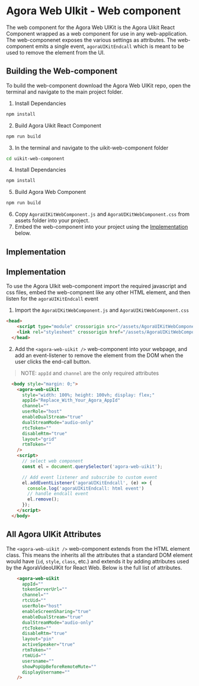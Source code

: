 # Agora Web UIkit - Web component
The web component for the Agora Web UIKit is the Agora Uikit React Component wrapped as a web component for use in any web-application. The web-componenet exposes the various settings as attributes. The web-component emits a single event, `agoraUIKitEndcall` which is meant to be used to remove the element from the UI. 

## Building the Web-component
To build the web-component download the Agora Web UIKit repo, open the terminal and navigate to the main project folder. 

1. Install Dependancies
```bash
npm install
```
2. Build Agora Uikit React Component 
```bash
npm run build
```
3. In the terminal and navigate to the uikit-web-component folder
```bash
cd uikit-web-component 
```
4. Install Dependancies
```bash
npm install
```
5. Build Agora Web Component 
```bash
npm run build
``` 
6. Copy `AgoraUIKitWebComponent.js` and `AgoraUIKitWebComponent.css` from assets folder into your project.
7. Embed the web-component into your project using the [Implementation](#implementation) below.

## Implementation

## Implementation
To use the Agora UIkit web-component import the required javascript and css files, embed the web-compnent like any other HTML element, and then listen for the `agoraUIKitEndcall` event

1. Import the `AgoraUIKitWebComponent.js` and `AgoraUIKitWebComponent.css`
```html
<head>
    <script type="module" crossorigin src="/assets/AgoraUIKitWebComponent.js"></script>
    <link rel="stylesheet" crossorigin href="/assets/AgoraUIKitWebComponent.css">
  </head>
```
2. Add the `<agora-web-uikit />` web-component into your webpage, and add an event-listener to remove the element from the DOM when the user clicks the end-call button. 
> NOTE: `appId` and `channel` are the only required attributes
```html  
  <body style="margin: 0;">
    <agora-web-uikit 
      style="width: 100%; height: 100vh; display: flex;"
      appId="Replace_With_Your_Agora_AppId"
      channel=""
      userRole="host"
      enableDualStream="true"
      dualStreamMode="audio-only"
      rtcToken=""
      disableRtm="true"
      layout="grid"
      rtmToken=""
    />
    <script>
      // select web component
      const el = document.querySelector('agora-web-uikit');

      // Add event listener and subscribe to custom event
      el.addEventListener('agoraUIKitEndcall', (e) => {
        console.log('agoraUIKitEndcall: html event')
        // handle endcall event
        el.remove();
      });
    </script>
  </body>
```

## All Agora UIKit Attributes
The `<agora-web-uikit />` web-component extends from the HTML element class. This means the inherits all the attributes that a standard DOM element would have (`id`, `style`, `class`, etc.) and extends it by adding attributes used by the AgoraVideoUIKit for React Web. Below is the full list of attributes.

```html
    <agora-web-uikit 
      appId=""
      tokenServerUrl=""
      channel=""
      rtcUid=""
      userRole="host"
      enableScreenSharing="true"
      enableDualStream="true"
      dualStreamMode="audio-only"
      rtcToken=""
      disableRtm="true"
      layout="pin"
      activeSpeaker="true"
      rtmToken=""
      rtmUid=""
      usersname=""
      showPopUpBeforeRemoteMute=""
      displayUsername=""
    />

```